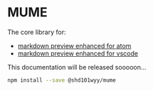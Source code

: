 # MUME
The core library for:

* [markdown preview enhanced for atom](https://github.com/shd101wyy/markdown-preview-enhanced)
* [markdown preview enhanced for vscode](https://github.com/shd101wyy/vscode-markdown-preview-enhanced)

This documentation will be released sooooon...

```sh
npm install --save @shd101wyy/mume
```

